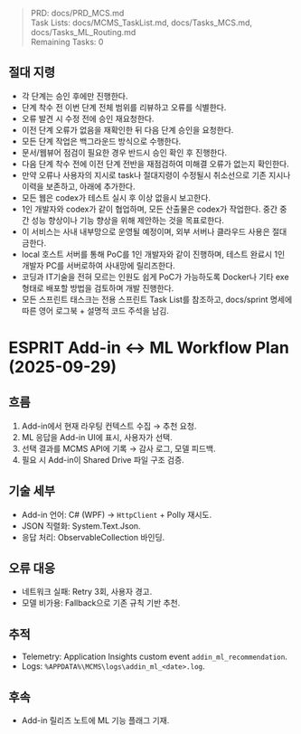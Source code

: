 > PRD: docs/PRD_MCS.md  
> Task Lists: docs/MCMS_TaskList.md, docs/Tasks_MCS.md, docs/Tasks_ML_Routing.md  
> Remaining Tasks: 0

## 절대 지령
- 각 단계는 승인 후에만 진행한다.
- 단계 착수 전 이번 단계 전체 범위를 리뷰하고 오류를 식별한다.
- 오류 발견 시 수정 전에 승인 재요청한다.
- 이전 단계 오류가 없음을 재확인한 뒤 다음 단계 승인을 요청한다.
- 모든 단계 작업은 백그라운드 방식으로 수행한다.
- 문서/웹뷰어 점검이 필요한 경우 반드시 승인 확인 후 진행한다.
- 다음 단계 착수 전에 이전 단계 전반을 재점검하여 미해결 오류가 없는지 확인한다.
- 만약 오류나 사용자의 지시로 task나 절대지령이 수정될시 취소선으로 기존 지시나 이력을 보존하고, 아래에 추가한다.
- 모든 웹은 codex가 테스트 실시 후 이상 없을시 보고한다.
- 1인 개발자와 codex가 같이 협업하며, 모든 산출물은 codex가 작업한다. 중간 중간 성능 향상이나 기능 향상을 위해 제안하는 것을 목표로한다.
- 이 서비스는 사내 내부망으로 운영될 예정이며, 외부 서버나 클라우드 사용은 절대 금한다.
- local 호스트 서버를 통해 PoC를 1인 개발자와 같이 진행하며, 테스트 완료시 1인 개발자 PC를 서버로하여 사내망에 릴리즈한다.
- 코딩과 IT기술을 전혀 모르는 인원도 쉽게 PoC가 가능하도록 Docker나 기타 exe 형태로 배포할 방법을 검토하며 개발 진행한다.
- 모든 스프린트 태스크는 전용 스프린트 Task List를 참조하고, docs/sprint 명세에 따른 영어 로그북 + 설명적 코드 주석을 남김.
# ESPRIT Add-in ↔ ML Workflow Plan (2025-09-29)

## 흐름
1. Add-in에서 현재 라우팅 컨텍스트 수집 → 추천 요청.
2. ML 응답을 Add-in UI에 표시, 사용자가 선택.
3. 선택 결과를 MCMS API에 기록 → 감사 로그, 모델 피드백.
4. 필요 시 Add-in이 Shared Drive 파일 구조 검증.

## 기술 세부
- Add-in 언어: C# (WPF) → `HttpClient` + Polly 재시도.
- JSON 직렬화: System.Text.Json.
- 응답 처리: ObservableCollection 바인딩.

## 오류 대응
- 네트워크 실패: Retry 3회, 사용자 경고.
- 모델 비가용: Fallback으로 기존 규칙 기반 추천.

## 추적
- Telemetry: Application Insights custom event `addin_ml_recommendation`.
- Logs: `%APPDATA%\MCMS\logs\addin_ml_<date>.log`.

## 후속
- Add-in 릴리즈 노트에 ML 기능 플래그 기재.

